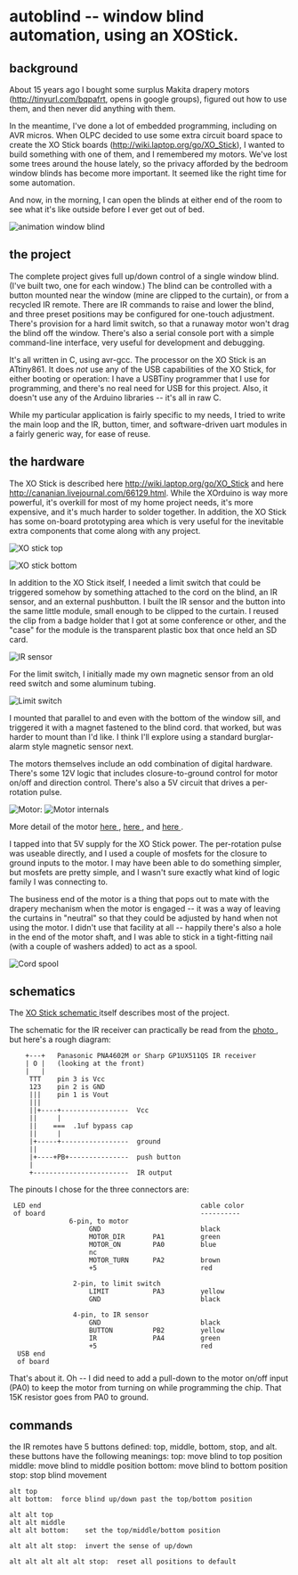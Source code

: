 
autoblind -- window blind automation, using an XOStick.
=========

background
----------
About 15 years ago I bought some surplus Makita drapery motors
(http://tinyurl.com/bqpafrt, opens in google groups), figured out
how to use them, and then never did anything with them.

In the meantime, I've done a lot of embedded programming,
including on AVR micros.  When OLPC decided to use some extra
circuit board space to create the XO Stick boards
(http://wiki.laptop.org/go/XO_Stick), I wanted to build something
with one of them, and I remembered my motors.  We've lost some
trees around the house lately, so the privacy afforded by the
bedroom window blinds has become more important.  It seemed like
the right time for some automation.

And now, in the morning, I can open the blinds at either end of
the room to see what it's like outside before I ever get out of
bed.

![ animation window blind ]( pix/blind6.gif )

the project
-----------
The complete project gives full up/down control of a single
window blind.  (I've built two, one for each window.)  The blind
can be controlled with a button mounted near the window (mine are
clipped to the curtain), or from a recycled IR remote.  There are
IR commands to raise and lower the blind, and three preset
positions may be configured for one-touch adjustment.  There's
provision for a hard limit switch, so that a runaway motor won't
drag the blind off the window.  There's also a serial console
port with a simple command-line interface, very useful for
development and debugging.

It's all written in C, using avr-gcc.  The processor on the XO
Stick is an ATtiny861.  It does _not_ use any of the USB
capabilities of the XO Stick, for either booting or operation:  I
have a USBTiny programmer that I use for programming, and there's
no real need for USB for this project.  Also, it doesn't use any
of the Arduino libraries -- it's all in raw C.

While my particular application is fairly specific to my needs, I
tried to write the main loop and the IR, button, timer, and
software-driven uart modules in a fairly generic way, for ease of
reuse.


the hardware
------------
The XO Stick is described here http://wiki.laptop.org/go/XO_Stick
and here http://cananian.livejournal.com/66129.html.  While the
XOrduino is way more powerful, it's overkill for most of my home
project needs, it's more expensive, and it's much harder to
solder together.  In addition, the XO Stick has some on-board
prototyping area which is very useful for the inevitable extra
components that come along with any project.

![ XO stick top ]( pix/xo_stick_top.jpg )

![ XO stick bottom ]( pix/xo_stick_bottom.jpg )

In addition to the XO Stick itself, I needed a limit switch that
could be triggered somehow by something attached to the cord on
the blind, an IR sensor, and an external pushbutton.  I built the
IR sensor and the button into the same little module, small
enough to be clipped to the curtain.  I reused the clip from a
badge holder that I got at some conference or other, and the
"case" for the module is the transparent plastic box that once
held an SD card.

![ IR sensor ]( pix/ir_receiver.jpg )

For the limit switch, I initially made my own magnetic sensor
from an old reed switch and some aluminum tubing.

![ Limit switch ]( pix/limit_switch.jpg )

I mounted that parallel to and even with the bottom of the window
sill, and triggered it with a magnet fastened to the blind cord.
that worked, but was harder to mount than I'd like.  I think I'll
explore using a standard burglar-alarm style magnetic sensor
next.

The motors themselves include an odd combination of digital
hardware.  There's some 12V logic that includes closure-to-ground
control for motor on/off and direction control.  There's also a
5V circuit that drives a per-rotation pulse.

![ Motor: ]( pix/motor.jpg )
![ Motor internals ]( pix/motor_inside.jpg )

More detail of the motor [ here ]( pix/motor_gear_detail.jpg ), [
here ]( pix/motor_pcb1_detail.jpg ), and [ here ](
pix/motor_pcb2_detail.jpg ).

I tapped into that 5V supply for the XO Stick power.  The
per-rotation pulse was useable directly, and I used a couple of
mosfets for the closure to ground inputs to the motor.  I may
have been able to do something simpler, but mosfets are pretty
simple, and I wasn't sure exactly what kind of logic family I was
connecting to.

The business end of the motor is a thing that pops out to mate
with the drapery mechanism when the motor is engaged -- it was a
way of leaving the curtains in "neutral" so that they could be
adjusted by hand when not using the motor.  I didn't use that
facility at all -- happily there's also a hole in the end of the
motor shaft, and I was able to stick in a tight-fitting nail
(with a couple of washers added) to act as a spool.

![ Cord spool ]( pix/spool.jpg )

schematics
----------
The [ XO Stick schematic ]( ./XO-Stick2-sch.pdf ) itself describes
most of the project.

The schematic for the IR receiver can practically be read from
the [ photo ]( pix/ir_receiver_close.jpg ), but here's a rough diagram:


        +---+   Panasonic PNA4602M or Sharp GP1UX511QS IR receiver
        | O |   (looking at the front)
        |   |
         TTT    pin 3 is Vcc
         123    pin 2 is GND
         |||    pin 1 is Vout
         |||
         ||+----+-----------------  Vcc
         ||     |
         ||    ===  .1uf bypass cap
         ||     |
         |+-----+-----------------  ground
         ||
         |+----+PB+---------------  push button
         |
         +------------------------  IR output


The pinouts I chose for the three connectors are:

     LED end                                        cable color
     of board                                       ----------
                   6-pin, to motor
                        GND                         black
                        MOTOR_DIR       PA1         green
                        MOTOR_ON        PA0         blue
                        nc
                        MOTOR_TURN      PA2         brown
                        +5                          red

                    2-pin, to limit switch
                        LIMIT           PA3         yellow
                        GND                         black

                    4-pin, to IR sensor
                        GND                         black
                        BUTTON          PB2         yellow
                        IR              PA4         green
                        +5                          red
      USB end
      of board


That's about it.  Oh -- I did need to add a pull-down to the motor on/off
input (PA0) to keep the motor from turning on while programming
the chip.  That 15K resistor goes from PA0 to ground.


commands
--------
the IR remotes have 5 buttons defined:  top, middle, bottom, stop, and alt.
these buttons have the following meanings:
    top:     move blind to top position
    middle:  move blind to middle position
    bottom:  move blind to bottom position
    stop:    stop blind movement

    alt top
    alt bottom:  force blind up/down past the top/bottom position

    alt alt top
    alt alt middle
    alt alt bottom:    set the top/middle/bottom position

    alt alt alt stop:  invert the sense of up/down

    alt alt alt alt alt stop:  reset all positions to default

